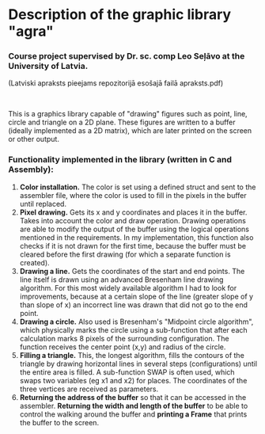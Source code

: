 <h1> Description of the graphic library "agra" </h1>
<h3> Course project supervised by Dr. sc. comp Leo Seļāvo at the University of Latvia.</h3>
<p> (Latviski apraksts pieejams repozitorijā esošajā failā apraksts.pdf) </p>
<br>
<p>
This is a graphics library capable of "drawing" figures such as point, line, circle and triangle on a 2D plane. These figures are written to a buffer (ideally implemented as a 2D matrix), which are later printed on the screen or other output.
</p>

<h3>Functionality implemented in the library (written in C and Assembly):</h3>

<ol>
  <li><b>Color installation.</b> The color is set using a defined struct and sent to the assembler file, where the color is used to fill in the pixels in the buffer until replaced.</li>
  <li><b>Pixel drawing.</b> Gets its x and y coordinates and places it in the buffer. Takes into account the color and draw operation. Drawing operations are able to modify the output of the buffer using the logical operations mentioned in the requirements. In my implementation, this function also checks if it is not drawn for the first time, because the buffer must be cleared before the first drawing (for which a separate function is created).</li>
  <li><b>Drawing a line.</b> Gets the coordinates of the start and end points. The line itself is drawn using an advanced Bresenham line drawing algorithm. For this most widely available algorithm I had to look for improvements, because at a certain slope of the line (greater slope of y than slope of x) an incorrect line was drawn that did not go to the end point.</li>
  <li><b>Drawing a circle.</b> Also used is Bresenham's "Midpoint circle algorithm", which physically marks the circle using a sub-function that after each calculation marks 8 pixels of the surrounding configuration. The function receives the center point (x,y) and radius of the circle.</li>
  <li><b>Filling a triangle.</b> This, the longest algorithm, fills the contours of the triangle by drawing horizontal lines in several steps (configurations) until the entire area is filled. A sub-function SWAP is often used, which swaps two variables (eg x1 and x2) for places. The coordinates of the three vertices are received as parameters.</li>
  <li><b>Returning the address of the buffer</b> so that it can be accessed in the assembler. <b>Returning the width and length of the buffer</b> to be able to control the walking around the buffer and <b>printing a Frame</b> that prints the buffer to the screen.</li>
</ol>
